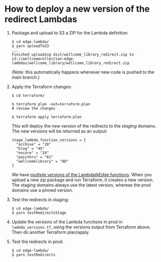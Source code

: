 # How to deploy a new version of the redirect Lambdas

1.  Package and upload to S3 a ZIP for the Lambda definition

    ```console
    $ cd edge-lambda/
    $ yarn uploadToS3
    ...
    Finished uploading dist/wellcome_library_redirect.zip to s3://wellcomecollection-edge-lambdas/wellcome_library/wellcome_library_redirect.zip
    ```

    (Note: this automatically happens whenever new code is pushed to the main branch.)

2.  Apply the Terraform changes:

    ```console
    $ cd terraform/

    $ terraform plan -out=terraform.plan
    # review the changes

    $ terraform apply terraform.plan
    ```

    This will deploy the new version of the redirects to the *staging* domains.
    The new versions will be returned as an output:

    ```
    stage_lambda_function_versions = {
      "archive" = "28"
      "blog" = "45"
      "encore" = "24"
      "passthru" = "61"
      "wellcomelibrary" = "80"
    }
    ```

    We have [multiple versions of the Lambda@Edge functions][versions].
    When you upload a new zip package and run Terraform, it creates a new version.
    The staging domains always use the latest version, whereas the prod domains use a pinned version.

3.  Test the redirects in staging:

    ```console
    $ cd edge-lambda/
    $ yarn testRedirectsStage
    ```

4.  Update the versions of the Lambda functions in prod in `lambda_versions.tf`, using the versions output from Terraform above.
    Then do another Terraform plan/apply.

5.  Test the redirects in prod:

    ```console
    $ cd edge-lambda/
    $ yarn testRedirects
    ```

[versions]: https://docs.aws.amazon.com/lambda/latest/dg/configuration-versions.html
